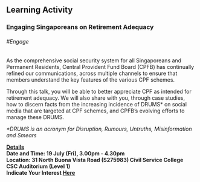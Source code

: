 <!-- ---
title: 'Learning Festival 1-19 July 2019'
permalink: /events/learning-journeys/event-details/LA_cpfretire
breadcrumb: 'Learning Activity'

--- -->


## Learning Activity
### Engaging Singaporeans on Retirement Adequacy

###### _#Engage_

As the comprehensive social security system for all Singaporeans and Permanent Residents, Central Provident Fund Board (CPFB) has continually refined our communications, across multiple channels to ensure that members understand the key features of the various CPF schemes.

Through this talk, you will be able to better appreciate CPF as intended for retirement adequacy. We will also share with you, through case studies, how to discern facts from the increasing incidence of DRUMS* on social media that are targeted at CPF schemes, and CPFB’s evolving efforts to manage these DRUMS.

<i>*DRUMS is an acronym for Disruption, Rumours, Untruths, Misinformation and Smears</i>

<b><u>Details</u><br>
**Date and Time: 19 July (Fri), 3.00pm - 4.30pm** <br>
**Location: 31 North Buona Vista Road (S275983) Civil Service College <br>CSC Auditorium (Level 1)** <br>
**Indicate Your Interest [Here](https://www.eventbrite.sg/e/engaging-singaporeans-on-retirement-adequacy-tickets-62296825482)** 
